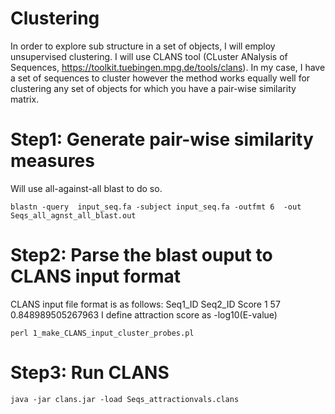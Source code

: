 # Clustering
In order to explore sub structure in a set of objects, I will employ unsupervised clustering. I will use CLANS tool (CLuster ANalysis of Sequences, https://toolkit.tuebingen.mpg.de/tools/clans).
In my case, I have a set of sequences to cluster however the method works equally well for clustering any set of objects for which you have a pair-wise similarity matrix.

# Step1: Generate pair-wise similarity measures
Will use all-against-all blast to do so.
```
blastn -query  input_seq.fa -subject input_seq.fa -outfmt 6  -out Seqs_all_agnst_all_blast.out
```

# Step2: Parse the blast ouput to CLANS input format
CLANS input file format is as follows:
Seq1_ID  Seq2_ID  Score
1 57 0.848989505267963
I define attraction score as -log10(E-value)
```
perl 1_make_CLANS_input_cluster_probes.pl
```

# Step3: Run CLANS
```
java -jar clans.jar -load Seqs_attractionvals.clans
```
